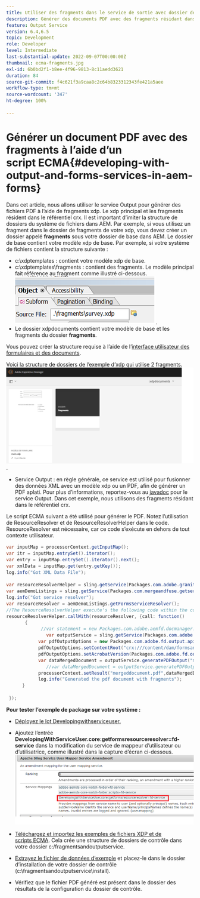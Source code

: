 ```yaml
---
title: Utiliser des fragments dans le service de sortie avec dossier de contrôle
description: Générer des documents PDF avec des fragments résidant dans le référentiel crx
feature: Output Service
version: 6.4,6.5
topic: Development
role: Developer
level: Intermediate
last-substantial-update: 2022-09-07T00:00:00Z
thumbnail: ecma-fragments.jpg
exl-id: 6b0bd2f1-b8ee-4f96-9813-8c11aedd3621
duration: 84
source-git-commit: f4c621f3a9caa8c2c64b8323312343fe421a5aee
workflow-type: tm+mt
source-wordcount: '347'
ht-degree: 100%

---
```


# Générer un document PDF avec des fragments à l’aide d’un script ECMA{#developing-with-output-and-forms-services-in-aem-forms}


Dans cet article, nous allons utiliser le service Output pour générer des fichiers PDF à l’aide de fragments xdp. Le xdp principal et les fragments résident dans le référentiel crx. Il est important d’imiter la structure de dossiers du système de fichiers dans AEM. Par exemple, si vous utilisez un fragment dans le dossier de fragments de votre xdp, vous devez créer un dossier appelé **fragments** sous votre dossier de base dans AEM. Le dossier de base contient votre modèle xdp de base. Par exemple, si votre système de fichiers contient la structure suivante :
* c:\xdptemplates : contient votre modèle xdp de base.
* c:\xdptemplates\fragments : contient des fragments. Le modèle principal fait référence au fragment comme illustré ci-dessous.
  ![fragment-xdp](assets/survey-fragment.png).
* Le dossier xdpdocuments contient votre modèle de base et les fragments du dossier **fragments**.

Vous pouvez créer la structure requise à l’aide de l’[interface utilisateur des formulaires et des documents](http://localhost:4502/aem/forms.html/content/dam/formsanddocuments).

Voici la structure de dossiers de l’exemple d’xdp qui utilise 2 fragments.
![forms&amp;document](assets/fragment-folder-structure-ui.png).


* Service Output : en règle générale, ce service est utilisé pour fusionner des données XML avec un modèle xdp ou un PDF, afin de générer un PDF aplati. Pour plus d’informations, reportez-vous au [javadoc](https://helpx.adobe.com/experience-manager/6-5/forms/javadocs/index.html?com/adobe/fd/output/api/OutputService.html) pour le service Output. Dans cet exemple, nous utilisons des fragments résidant dans le référentiel crx.


Le script ECMA suivant a été utilisé pour générer le PDF. Notez l’utilisation de ResourceResolver et de ResourceResolverHelper dans le code. ResourceResolver est nécessaire, car ce code s’exécute en dehors de tout contexte utilisateur.

```java
var inputMap = processorContext.getInputMap();
var itr = inputMap.entrySet().iterator();
var entry = inputMap.entrySet().iterator().next();
var xmlData = inputMap.get(entry.getKey());
log.info("Got XML Data File");

var resourceResolverHelper = sling.getService(Packages.com.adobe.granite.resourceresolverhelper.ResourceResolverHelper);
var aemDemoListings = sling.getService(Packages.com.mergeandfuse.getserviceuserresolver.GetResolver);
log.info("Got service resolver");
var resourceResolver = aemDemoListings.getFormsServiceResolver();
//The ResourceResolverHelper execute's the following code within the context of the resourceResolver 
resourceResolverHelper.callWith(resourceResolver, {call: function()
       {
             //var statement = new Packages.com.adobe.aemfd.docmanager.Document("/content/dam/formsanddocuments/xdpdocuments/main.xdp",resourceResolver);
               var outputService = sling.getService(Packages.com.adobe.fd.output.api.OutputService);
            var pdfOutputOptions = new Packages.com.adobe.fd.output.api.PDFOutputOptions();
            pdfOutputOptions.setContentRoot("crx:///content/dam/formsanddocuments/xdpdocuments");
            pdfOutputOptions.setAcrobatVersion(Packages.com.adobe.fd.output.api.AcrobatVersion.Acrobat_11);
            var dataMergedDocument = outputService.generatePDFOutput("main.xdp",xmlData,pdfOutputOptions);
               //var dataMergedDocument = outputService.generatePDFOutput(statement,xmlData,pdfOutputOptions);
            processorContext.setResult("mergeddocument.pdf",dataMergedDocument);
            log.info("Generated the pdf document with fragments");
      }

 });
```

**Pour tester l’exemple de package sur votre système :**
* [Déployez le lot Developingwithserviceuser.](assets/DevelopingWithServiceUser.jar)
* Ajoutez l’entrée **DevelopingWithServiceUser.core:getformsresourceresolver=fd-service** dans la modification du service de mappeur d’utilisateur ou d’utilisatrice, comme illustré dans la capture d’écran ci-dessous.
  ![Modification du mappeur d’utilisateur ou d’utilisatrice.](assets/user-mapper-service-amendment.png)
* [Téléchargez et importez les exemples de fichiers XDP et de scripts ECMA](assets/watched-folder-fragments-ecma.zip).
Cela crée une structure de dossiers de contrôle dans votre dossier c:/fragmentsandoutputservice.

* [Extrayez le fichier de données d’exemple](assets/usingFragmentsSampleData.zip) et placez-le dans le dossier d’installation de votre dossier de contrôle (c:\fragmentsandoutputservice\install).

* Vérifiez que le fichier PDF généré est présent dans le dossier des résultats de la configuration du dossier de contrôle.
